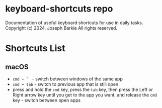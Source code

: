 # keyboard-shortcuts repo
Documentation of useful keyboard shortcuts for use in daily tasks.
Copyright (c) 2024, Joseph Barkie
All rights reserved.
# Shortcuts List
## macOS
* ``cmd + ` `` - switch between windows of the same app
* `cmd + tab` - switch to previous app that is still open
* press and hold the `cmd` key, press the `tab` key, then press the Left or Right arrow key until you get to the app you want, and release the `cmd` key - switch between open apps
